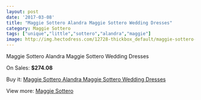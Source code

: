 ```yaml
---
layout: post
date: '2017-03-08'
title: "Maggie Sottero Alandra Maggie Sottero Wedding Dresses"
category: Maggie Sottero
tags: ["unique","little","sottero","alandra","maggie"]
image: http://img.hectodress.com/12728-thickbox_default/maggie-sottero-alandra-maggie-sottero-wedding-dresses.jpg
---
```

Maggie Sottero Alandra Maggie Sottero Wedding Dresses

On Sales: **$274.08**
<a href="https://www.hectodress.com/maggie-sottero/6228-maggie-sottero-alandra-maggie-sottero-wedding-dresses.html"><amp-img layout="responsive" width="600" height="600" src="//img.hectodress.com/12728-thickbox_default/maggie-sottero-alandra-maggie-sottero-wedding-dresses.jpg" alt="Maggie Sottero Alandra Maggie Sottero Wedding Dresses 0" /></a>
<a href="https://www.hectodress.com/maggie-sottero/6228-maggie-sottero-alandra-maggie-sottero-wedding-dresses.html"><amp-img layout="responsive" width="600" height="600" src="//img.hectodress.com/12730-thickbox_default/maggie-sottero-alandra-maggie-sottero-wedding-dresses.jpg" alt="Maggie Sottero Alandra Maggie Sottero Wedding Dresses 1" /></a>
<a href="https://www.hectodress.com/maggie-sottero/6228-maggie-sottero-alandra-maggie-sottero-wedding-dresses.html"><amp-img layout="responsive" width="600" height="600" src="//img.hectodress.com/12729-thickbox_default/maggie-sottero-alandra-maggie-sottero-wedding-dresses.jpg" alt="Maggie Sottero Alandra Maggie Sottero Wedding Dresses 2" /></a>

Buy it: [Maggie Sottero Alandra Maggie Sottero Wedding Dresses](https://www.hectodress.com/maggie-sottero/6228-maggie-sottero-alandra-maggie-sottero-wedding-dresses.html "Maggie Sottero Alandra Maggie Sottero Wedding Dresses")

View more: [Maggie Sottero](https://www.hectodress.com/109-maggie-sottero "Maggie Sottero")